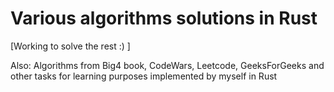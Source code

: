 # Various algorithms solutions in Rust
[Working to solve the rest :) ]

Also: Algorithms from Big4 book, CodeWars, Leetcode, GeeksForGeeks and other tasks for learning purposes implemented by myself in Rust
